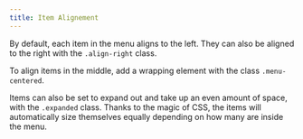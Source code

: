 ```yaml
---
title: Item Alignement
---
```

By default, each item in the menu aligns to the left. They can also be aligned to the right with the `.align-right` class.

To align items in the middle, add a wrapping element with the class `.menu-centered`.

Items can also be set to expand out and take up an even amount of space, with the `.expanded` class. Thanks to the magic of CSS, the items will automatically size themselves equally depending on how many are inside the menu.
